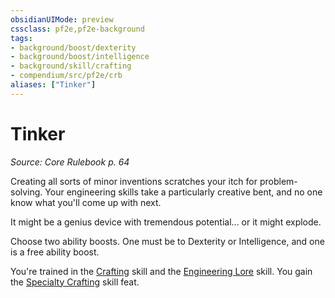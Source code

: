 ```yaml
---
obsidianUIMode: preview
cssclass: pf2e,pf2e-background
tags:
- background/boost/dexterity
- background/boost/intelligence
- background/skill/crafting
- compendium/src/pf2e/crb
aliases: ["Tinker"]
---
```

# Tinker
*Source: Core Rulebook p. 64*  

Creating all sorts of minor inventions scratches your itch for problem-solving. Your engineering skills take a particularly creative bent, and no one know what you'll come up with next.

It might be a genius device with tremendous potential... or it might explode.

Choose two ability boosts. One must be to Dexterity or Intelligence, and one is a free ability boost.

You're trained in the [Crafting](compendium/skills.md#Crafting) skill and the [Engineering Lore](compendium/skills.md#Lore) skill. You gain the [Specialty Crafting](compendium/feats/specialty-crafting.md) skill feat.